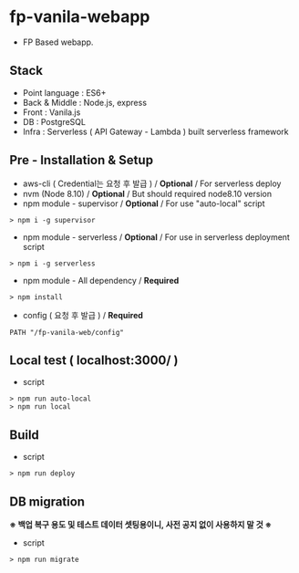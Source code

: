 # fp-vanila-webapp
* FP Based webapp.

## Stack
- Point language : ES6+
- Back & Middle : Node.js, express
- Front : Vanila.js
- DB : PostgreSQL
- Infra : Serverless ( API Gateway - Lambda ) built serverless framework

## Pre - Installation & Setup
- aws-cli ( Credential는 요청 후 발급 ) / **Optional** / For serverless deploy
- nvm (Node 8.10) / **Optional** / But should required node8.10 version
- npm module - supervisor / **Optional** / For use "auto-local" script
```
> npm i -g supervisor
```
- npm module - serverless / **Optional** / For use in serverless deployment script
```
> npm i -g serverless
```
- npm module - All dependency / **Required**
```
> npm install
```
- config ( 요청 후 발급 ) / **Required**
```
PATH "/fp-vanila-web/config"
```

## Local test ( localhost:3000/ )
- script
```
> npm run auto-local
> npm run local
```

## Build
- script
```
> npm run deploy
```

## DB migration
**※ 백업 복구 용도 및 테스트 데이터 셋팅용이니, 사전 공지 없이 사용하지 말 것 ※**
- script
```
> npm run migrate
```